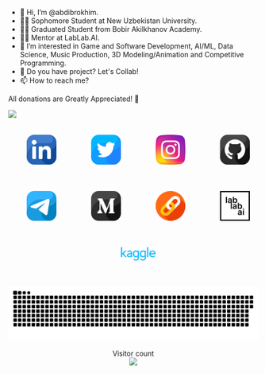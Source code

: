 - 👋 Hi, I’m @abdibrokhim.
- 🧑‍🎓 Sophomore Student at New Uzbekistan University.
- 👨‍🎓 Graduated Student from Bobir Akilkhanov Academy.
- 🧑‍🎓 Mentor at LabLab.AI.
- 👀 I’m interested in Game and Software Development, AI/ML, Data Science, Music Production, 3D Modeling/Animation and Competitive Programming.
- 💞️ Do you have project? Let's Collab!
- 📫 How to reach me? 


All donations are Greatly Appreciated! 💛


<a href="https://www.buymeacoffee.com/abdibrokhim" target="_blank"><img src="https://img.buymeacoffee.com/button-api/?text=Buy me a coffee&emoji=&slug=abdibrokhim&button_colour=FFDD00&font_colour=000000&font_family=Cookie&outline_colour=000000&coffee_colour=ffffff" /></a>

<br/>


<div 
  class="" 
  style="
    flex-wrap: wrap;
    display: flex;
    flex-direction: row;
    gap: 50px;
    align-items: center;
    justify-content: center;
    margin: 0 auto;
    "
  >

  <span style="margin-left: 20px;">
    <a style="" href="https://www.linkedin.com/in/abdibrokhim/" target="_blank"><img width="60" src="icons/linkedin.png"/></a>
  </span>

  <span style="margin-left: 20px;">
    <a href="https://twitter.com/abdibrokhim" target="_blank"><img width="60" src="icons/twitter.png"/></a>
  </span>

  <span style="margin-left: 20px;">
    <a href="https://www.instagram.com/_abdibrokhim/" target="_blank"><img width="60" src="icons/instagram.png"/></a>
  </span>

  <span style="margin-left: 20px;">
    <a href="https://github.com/abdibrokhim" target="_blank"><img width="60" src="icons/github.png"/></a>
  </span>

  <span style="margin-left: 20px;">
    <a href="https://t.me/abdibrokhim" target="_blank"><img width="60" src="icons/telegram.png"/></a>
  </span>

  <span style="margin-left: 20px;">
    <a href="https://medium.com/@abdibrokhim" target="_blank"><img width="60" src="icons/medium.png"/></a>
  </span>

  <span>
    <a style="margin-left: 20px;" href="https://linktr.ee/abdibrokhim" target="_blank"><img width="60" src="icons/link.png"/></a>
  </span>

  <span style="margin-left: 20px;">
    <a href="https://lablab.ai" target="_blank"><img width="60" src="icons/lablab.png"/></a>
  </span>

  <span style="margin-left: 20px;">
    <a href="https://www.kaggle.com/loneguy" target="_blank"><img width="70" src="icons/kaggle.svg"/></a>
  </span>


</div>


<!-- -
abdibrokhim/abdibrokhim is a ✨ special ✨ repository because its `README.md` (this file) appears on your GitHub profile.
You can click the Preview link to take a look at your changes.
--->

<br/>
<br/>

<!-- snake github progress -->
<a href=#><img src="icons/snake.svg"></a>

<!-- visiros count -->
<p align="center">
  Visitor count
  <br/>
  <img src="https://profile-counter.glitch.me/abdibrokhim/count.svg" />
</p>



<!-- Widget -->
<!-- <script data-name="BMC-Widget" data-cfasync="false" src="https://cdnjs.buymeacoffee.com/1.0.0/widget.prod.min.js" data-id="abdibrokhim" data-description="Support me on Buy me a coffee!" data-message="All donations are Greatly Appreciated!" data-color="#BD5FFF" data-position="Right" data-x_margin="18" data-y_margin="18"></script> -->
